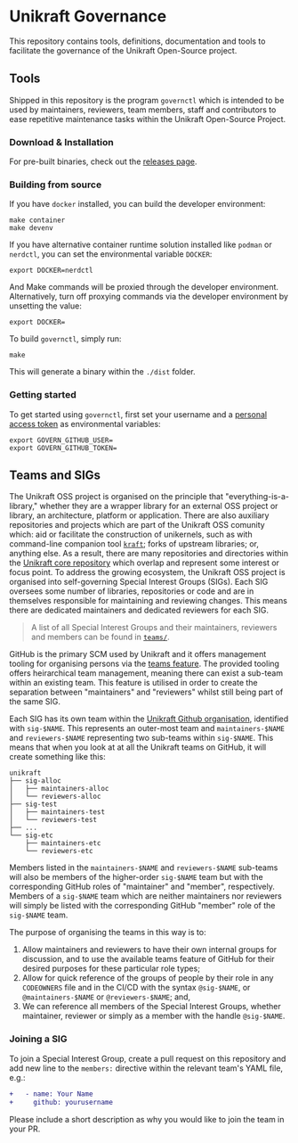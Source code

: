 # Unikraft Governance

This repository contains tools, definitions, documentation and tools to facilitate the governance of the Unikraft Open-Source project.

## Tools

Shipped in this repository is the program `governctl` which is intended to be used by maintainers, reviewers, team members, staff and contributors to ease repetitive maintenance tasks within the Unikraft Open-Source Project.

### Download & Installation

For pre-built binaries, check out the [releases page](https://github.com/unikraft/governance/releases/latest).

### Building from source

If you have `docker` installed, you can build the developer environment:

```
make container
make devenv
```

If you have alternative container runtime solution installed like `podman` or `nerdctl`, you can set the environmental variable `DOCKER`:

```
export DOCKER=nerdctl
```

And Make commands will be proxied through the developer environment.
Alternatively, turn off proxying commands via the developer environment by unsetting the value:

```
export DOCKER=
```

To build `governctl`, simply run:

```
make
```

This will generate a binary within the `./dist` folder.


### Getting started

To get started using `governctl`, first set your username and a [personal access token](https://github.com/settings/tokens/news) as environmental variables:

```
export GOVERN_GITHUB_USER=
export GOVERN_GITHUB_TOKEN=
```


## Teams and SIGs

The Unikraft OSS project is organised on the principle that "everything-is-a-library," whether they are a wrapper library for an external OSS project or library, an architecture, platform or application.
There are also auxiliary repositories and projects which are part of the Unikraft OSS comunity which: aid or facilitate the construction of unikernels, such as with command-line companion tool [`kraft`](https://github.com/unikraft/kraft); forks of upstream libraries; or, anything else.
As a result, there are many repositories and directories within the [Unikraft core repository](https://github.com/unikraft/unikraft) which overlap and represent some interest or focus point.
To address the growing ecosystem, the Unikraft OSS project is organised into self-governing Special Interest Groups (SIGs).
Each SIG oversees some number of libraries, repositories or code and are in themselves responsible for maintaining and reviewing changes.
This means there are dedicated maintainers and dedicated reviewers for each SIG.

 > A list of all Special Interest Groups and their maintainers, reviewers and members can be found in [`teams/`](https://github.com/unikraft/governance/tree/main/teams).

GitHub is the primary SCM used by Unikraft and it offers management tooling for organising persons via the [teams feature](https://docs.github.com/en/organizations/organizing-members-into-teams/about-teams).
The provided tooling offers heirarchical team management, meaning there can exist a sub-team within an existing team.
This feature is utilised in order to create the separation between "maintainers" and "reviewers" whilst still being part of the same SIG.

Each SIG has its own team within the [Unikraft Github organisation](https://github.com/unikraft), identified with `sig-$NAME`.
This represents an outer-most team and `maintainers-$NAME` and `reviewers-$NAME` representing two sub-teams within `sig-$NAME`.
This means that when you look at at all the Unikraft teams on GitHub, it will create something like this:

```
unikraft
├── sig-alloc
│   ├── maintainers-alloc
│   └── reviewers-alloc
├── sig-test
│   ├── maintainers-test
│   └── reviewers-test
├── ...
└── sig-etc
    ├── maintainers-etc
    └── reviewers-etc
```

Members listed in the `maintainers-$NAME` and `reviewers-$NAME` sub-teams will also be members of the higher-order `sig-$NAME` team but with the corresponding GitHub roles of "maintainer" and "member", respectively.
Members of a `sig-$NAME` team which are neither maintainers nor reviewers will simply be listed with the corresponding GitHub "member" role of the `sig-$NAME` team.

The purpose of organising the teams in this way is to:

1. Allow maintainers and reviewers to have their own internal groups for discussion, and to use the available teams feature of GitHub for their desired purposes for these particular role types;
2. Allow for quick reference of the groups of people by their role in any `CODEOWNERS` file and in the CI/CD with the syntax `@sig-$NAME`, or `@maintainers-$NAME` or `@reviewers-$NAME`; and,
3. We can reference all members of the Special Interest Groups, whether maintainer, reviewer or simply as a member with the handle `@sig-$NAME`.

### Joining a SIG

To join a Special Interest Group, create a pull request on this repository and add new line to the `members:` directive within the relevant team's YAML file, e.g.:

```diff
+   - name: Your Name
+     github: yourusername
```

Please include a short description as why you would like to join the team in your PR.
